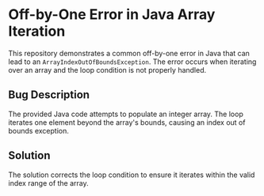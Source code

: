 # Off-by-One Error in Java Array Iteration

This repository demonstrates a common off-by-one error in Java that can lead to an `ArrayIndexOutOfBoundsException`.  The error occurs when iterating over an array and the loop condition is not properly handled. 

## Bug Description

The provided Java code attempts to populate an integer array. The loop iterates one element beyond the array's bounds, causing an index out of bounds exception.

## Solution

The solution corrects the loop condition to ensure it iterates within the valid index range of the array.
